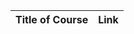 <table>
    <thead>
      <tr>
        <th>Title of Course</th>
        <th>Link</th>
      </tr>
    </thead>
    <tbody>
    </tbody>
  </table>